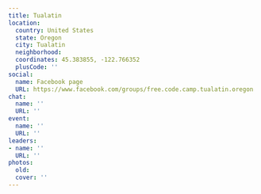 ```yaml
---
title: Tualatin
location:
  country: United States
  state: Oregon
  city: Tualatin
  neighborhood: 
  coordinates: 45.383855, -122.766352
  plusCode: ''
social:
  name: Facebook page
  URL: https://www.facebook.com/groups/free.code.camp.tualatin.oregon
chat:
  name: ''
  URL: ''
event:
  name: ''
  URL: ''
leaders:
- name: ''
  URL: ''
photos:
  old: 
  cover: ''
---
```


